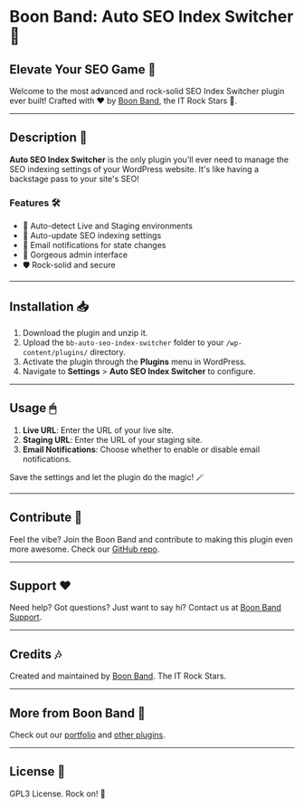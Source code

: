 # Boon Band: Auto SEO Index Switcher 🎸

## Elevate Your SEO Game 🚀

Welcome to the most advanced and rock-solid SEO Index Switcher plugin ever built! Crafted with ❤️ by [Boon Band](https://boon.band/), the IT Rock Stars 🌟.

---

## Description 📝

**Auto SEO Index Switcher** is the only plugin you'll ever need to manage the SEO indexing settings of your WordPress website. It's like having a backstage pass to your site's SEO!

### Features 🛠

- 🎯 Auto-detect Live and Staging environments
- 🤖 Auto-update SEO indexing settings
- 📧 Email notifications for state changes
- 🎨 Gorgeous admin interface
- 🛡 Rock-solid and secure

---

## Installation 📥

1. Download the plugin and unzip it.
2. Upload the `bb-auto-seo-index-switcher` folder to your `/wp-content/plugins/` directory.
3. Activate the plugin through the **Plugins** menu in WordPress.
4. Navigate to **Settings** > **Auto SEO Index Switcher** to configure.

---

## Usage 🖱

1. **Live URL**: Enter the URL of your live site.
2. **Staging URL**: Enter the URL of your staging site.
3. **Email Notifications**: Choose whether to enable or disable email notifications.

Save the settings and let the plugin do the magic! 🪄

---

## Contribute 🤝

Feel the vibe? Join the Boon Band and contribute to making this plugin even more awesome. Check our [GitHub repo](https://github.com/BoonBand/).

---

## Support ❤️

Need help? Got questions? Just want to say hi? Contact us at [Boon Band Support](https://boon.band/support/).

---

## Credits 🎶

Created and maintained by [Boon Band](https://boon.band/). The IT Rock Stars.

---

## More from Boon Band 🎤

Check out our [portfolio](https://boon.band/portfolio/) and [other plugins](https://boon.band/plugins/).

---

## License 📄

GPL3 License. Rock on! 🤘
